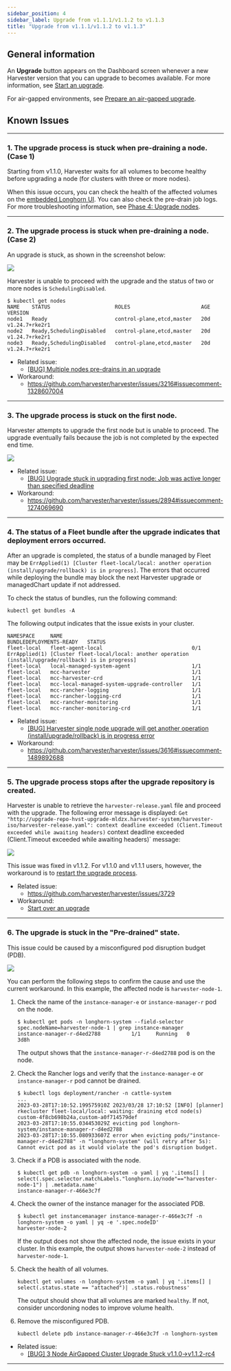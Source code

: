 ```yaml
---
sidebar_position: 4
sidebar_label: Upgrade from v1.1.1/v1.1.2 to v1.1.3
title: "Upgrade from v1.1.1/v1.1.2 to v1.1.3"
---
```


<head>
  <link rel="canonical" href="https://docs.harvesterhci.io/v1.1/upgrade/v1-1-1-to-v1-1-3"/>
</head>


## General information

An **Upgrade** button appears on the Dashboard screen whenever a new Harvester version that you can upgrade to becomes available. For more information, see [Start an upgrade](./automatic.md#start-an-upgrade).

For air-gapped environments, see [Prepare an air-gapped upgrade](./automatic.md#prepare-an-air-gapped-upgrade).


## Known Issues

---

### 1. The upgrade process is stuck when pre-draining a node. (Case 1)

Starting from v1.1.0, Harvester waits for all volumes to become healthy before upgrading a node (for clusters with three or more nodes). 

When this issue occurs, you can check the health of the affected volumes on the [embedded Longhorn UI](../troubleshooting/harvester.md#access-embedded-rancher-and-longhorn-dashboards). You can also check the pre-drain job logs. For more troubleshooting information, see [Phase 4: Upgrade nodes](./troubleshooting.md#phase-4-upgrade-nodes).

---

### 2. The upgrade process is stuck when pre-draining a node. (Case 2)

An upgrade is stuck, as shown in the screenshot below:

![](/img/v1.2/upgrade/known_issues/3216-stuck-pre-drain.png)

Harvester is unable to proceed with the upgrade and the status of two or more nodes is `SchedulingDisabled`.

```
$ kubectl get nodes
NAME    STATUS                     ROLES                       AGE   VERSION
node1   Ready                      control-plane,etcd,master   20d   v1.24.7+rke2r1
node2   Ready,SchedulingDisabled   control-plane,etcd,master   20d   v1.24.7+rke2r1
node3   Ready,SchedulingDisabled   control-plane,etcd,master   20d   v1.24.7+rke2r1
```

- Related issue:
  - [[BUG] Multiple nodes pre-drains in an upgrade](https://github.com/harvester/harvester/issues/3216)
- Workaround:
  - https://github.com/harvester/harvester/issues/3216#issuecomment-1328607004

---

### 3. The upgrade process is stuck on the first node.

Harvester attempts to upgrade the first node but is unable to proceed. The upgrade eventually fails because the job is not completed by the expected end time.

![](/img/v1.2/upgrade/known_issues/2894-deadline.png)


- Related issue:
  - [[BUG] Upgrade stuck in upgrading first node: Job was active longer than specified deadline](https://github.com/harvester/harvester/issues/2894)
- Workaround:
  - https://github.com/harvester/harvester/issues/2894#issuecomment-1274069690


---

### 4. The status of a Fleet bundle after the upgrade indicates that deployment errors occurred.

After an upgrade is completed, the status of a bundle managed by Fleet may be `ErrApplied(1) [Cluster fleet-local/local: another operation (install/upgrade/rollback) is in progress]`. The errors that occurred while deploying the bundle may block the next Harvester upgrade or managedChart update if not addressed.

To check the status of bundles, run the following command:

```
kubectl get bundles -A
```

The following output indicates that the issue exists in your cluster.

```
NAMESPACE     NAME                                          BUNDLEDEPLOYMENTS-READY   STATUS
fleet-local   fleet-agent-local                             0/1                       ErrApplied(1) [Cluster fleet-local/local: another operation (install/upgrade/rollback) is in progress]
fleet-local   local-managed-system-agent                    1/1
fleet-local   mcc-harvester                                 1/1
fleet-local   mcc-harvester-crd                             1/1
fleet-local   mcc-local-managed-system-upgrade-controller   1/1
fleet-local   mcc-rancher-logging                           1/1
fleet-local   mcc-rancher-logging-crd                       1/1
fleet-local   mcc-rancher-monitoring                        1/1
fleet-local   mcc-rancher-monitoring-crd                    1/1
```


- Related issue:
  - [[BUG] Harvester single node upgrade will get another operation (install/upgrade/rollback) is in progress error](https://github.com/harvester/harvester/issues/3616)
- Workaround:
  - https://github.com/harvester/harvester/issues/3616#issuecomment-1489892688


---

### 5. The upgrade process stops after the upgrade repository is created.

Harvester is unable to retrieve the `harvester-release.yaml` file and proceed with the upgrade. The following error message is displayed: `Get "http://upgrade-repo-hvst-upgrade-mldzx.harvester-system/harvester-iso/harvester-release.yaml": context deadline exceeded (Client.Timeout exceeded while awaiting headers)`
context deadline exceeded (Client.Timeout exceeded while awaiting headers)` message:

![](/img/v1.2/upgrade/known_issues/3729-error.png)

This issue was fixed in v1.1.2. For v1.1.0 and v1.1.1 users, however, the workaround is to [restart the upgrade process](./troubleshooting.md#start-over-an-upgrade).


- Related issue:
  - https://github.com/harvester/harvester/issues/3729
- Workaround:
  - [Start over an upgrade](./troubleshooting.md#start-over-an-upgrade)

---

### 6. The upgrade is stuck in the "Pre-drained" state.

This issue could be caused by a misconfigured pod disruption budget (PDB).

![](/img/v1.2/upgrade/known_issues/3730-stuck.png)

You can perform the following steps to confirm the cause and use the current workaround. In this example, the affected node is `harvester-node-1`.

1. Check the name of the `instance-manager-e` or `instance-manager-r` pod on the node.

    ```
    $ kubectl get pods -n longhorn-system --field-selector spec.nodeName=harvester-node-1 | grep instance-manager
    instance-manager-r-d4ed2788          1/1     Running   0              3d8h
    ```

    The output shows that the `instance-manager-r-d4ed2788` pod is on the node. 

1. Check the Rancher logs and verify that the `instance-manager-e` or `instance-manager-r` pod cannot be drained.

    ```
    $ kubectl logs deployment/rancher -n cattle-system
    ...
    2023-03-28T17:10:52.199575910Z 2023/03/28 17:10:52 [INFO] [planner] rkecluster fleet-local/local: waiting: draining etcd node(s) custom-4f8cb698b24a,custom-a0f714579def
    2023-03-28T17:10:55.034453029Z evicting pod longhorn-system/instance-manager-r-d4ed2788
    2023-03-28T17:10:55.080933607Z error when evicting pods/"instance-manager-r-d4ed2788" -n "longhorn-system" (will retry after 5s): Cannot evict pod as it would violate the pod's disruption budget.
    ```

1. Check if a PDB is associated with the node.

    ```
    $ kubectl get pdb -n longhorn-system -o yaml | yq '.items[] | select(.spec.selector.matchLabels."longhorn.io/node"=="harvester-node-1") | .metadata.name'
    instance-manager-r-466e3c7f
    ```

1. Check the owner of the instance manager for the associated PDB.

    ```
    $ kubectl get instancemanager instance-manager-r-466e3c7f -n longhorn-system -o yaml | yq -e '.spec.nodeID'
    harvester-node-2
    ```

    If the output does not show the affected node, the issue exists in your cluster. In this example, the output shows `harvester-node-2` instead of `harvester-node-1`.

1. Check the health of all volumes.

    ```
    kubectl get volumes -n longhorn-system -o yaml | yq '.items[] | select(.status.state == "attached")| .status.robustness'
    ```

    The output should show that all volumes are marked `healthy`. If not, consider uncordoning nodes to improve volume health.

1.  Remove the misconfigured PDB.

    ```
    kubectl delete pdb instance-manager-r-466e3c7f -n longhorn-system
    ```

- Related issue:
  - [[BUG] 3 Node AirGapped Cluster Upgrade Stuck v1.1.0->v1.1.2-rc4](https://github.com/harvester/harvester/issues/3730 )

---
